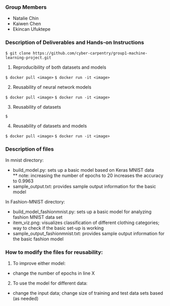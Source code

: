 ### Group Members
* Natalie Chin
* Kaiwen Chen
* Ekincan Ufuktepe

### Description of Deliverables and Hands-on Instructions
 
  `$ git clone https://github.com/cyber-carpentry/group1-machine-learning-project.git`
  
1) Reproducibility of both datasets and models

  `$ docker pull <image>`
  `$ docker run -it <image>`

2) Reusability of neural network models 
  
  `$ docker pull <image>`
  `$ docker run -it <image>`
  
3) Reusability of datasets
  
  `$ `
  
4) Reusability of datasets and models
  
  `$ docker pull <image>`
  `$ docker run -it <image>`
  
### Description of files
In mnist directory:
* build_model.py: sets up a basic model based on Keras MNIST data <br>
** note: increasing the number of epochs to 20 increases the accuracy to 0.9963
* sample_output.txt: provides sample output information for the basic model

In Fashion-MNIST directory:
* build_model_fashionmnist.py: sets up a basic model for analyzing fashion MNIST data set
* item_viz.png: visualizes classification of different clothing categories; way to check if the basic set-up is working
* sample_output_fashionmnist.txt: provides sample output information for the basic fashion model 

### How to modify the files for reusability:
1) To improve either model:
- change the number of epochs in line X

2) To use the model for different data:
- change the input data; change size of training and test data sets based (as needed)
